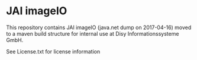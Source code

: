 # JAI imageIO

This repository contains JAI imageIO (java.net dump on 2017-04-16) moved to a maven build structure for internal use at Disy Informationssysteme GmbH.

See License.txt for license information
